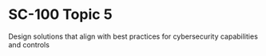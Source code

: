 # SC-100 Topic 5

Design solutions that align with best practices for cybersecurity capabilities and controls
